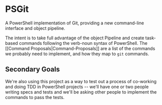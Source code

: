 # PSGit

A PowerShell implementation of Git, providing a new command-line interface and object pipeline.

The intent is to take full advantage of the object Pipeline and create task-based commands following the verb-noun syntax of PowerShell.  The [[Command Proposals|Command-Proposals]] are a list of the commands we probably need to implement, and how they map to `git` commands.

## Secondary Goals

We're also using this project as a way to test out a process of co-working and doing TDD in PowerShell projects -- we'll have one or two people writing specs and tests and we'll be asking other people to implement the commands to pass the tests.

